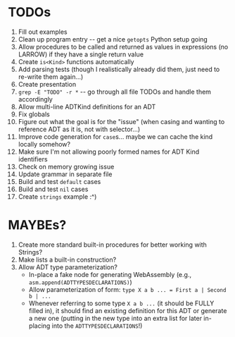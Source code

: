 # TODOs
1. Fill out examples
2. Clean up program entry -- get a nice `getopts` Python setup going
3. Allow procedures to be called and returned as values in expressions (no LARROW) if they have a single return value
4. Create `is<Kind>` functions automatically
5. Add parsing tests (though I realistically already did them, just need to re-write them again...)
6. Create presentation
7. `grep -E "TODO" -r *` -- go through all file TODOs and handle them accordingly
8. Allow multi-line ADTKind definitions for an ADT
9. Fix globals
10. Figure out what the goal is for the "issue" (when casing and wanting to reference ADT as it is, not with selector...)
11. Improve code generation for `case`s... maybe we can cache the kind locally somehow?
12. Make sure I'm not allowing poorly formed names for ADT Kind identifiers
13. Check on memory growing issue
14. Update grammar in separate file
15. Build and test `default` cases
16. Build and test `nil` cases
17. Create `strings` example :^)

# MAYBEs?
1. Create more standard built-in procedures for better working with Strings?
2. Make lists a built-in construction?
3. Allow ADT type parameterization?
    * In-place a fake node for generating WebAssembly (e.g., `asm.append(ADTTYPESDECLARATIONS)`)
    * Allow parameterization of form: `type X a b ... = First a | Second b | ... `
    * Whenever referring to some type `X a b ...` (it should be FULLY filled in), it should find an existing definition for this ADT or generate a new one (putting in the new type into an extra list for later in-placing into the `ADTTYPESDECLARATIONS`!)
